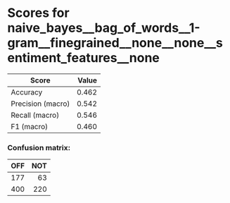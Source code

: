 # Scores for naive_bayes__bag_of_words__1-gram__finegrained__none__none__sentiment_features__none
|      Score      |Value|
|-----------------|----:|
|Accuracy         |0.462|
|Precision (macro)|0.542|
|Recall (macro)   |0.546|
|F1 (macro)       |0.460|

### Confusion matrix:
|OFF|NOT|
|--:|--:|
|177| 63|
|400|220|
